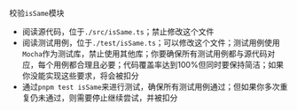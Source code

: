 校验`isSame`模块

- 阅读源代码，位于`./src/isSame.ts`；禁止修改这个文件
- 阅读测试用例，位于`./test/isSame.ts`；可以修改这个文件；测试用例使用`Mocha`作为测试库，禁止使用其他库；你要确保所有测试用例都与源代码对应，每个用例都合理且必要；代码覆盖率达到100%但同时要保持简洁；如果你没能实现这些要求，将会被扣分
- 通过`pnpm test isSame`来进行测试，确保所有测试用例通过；但如果你多次重复仍未通过，则需要停止继续尝试，并被扣分
